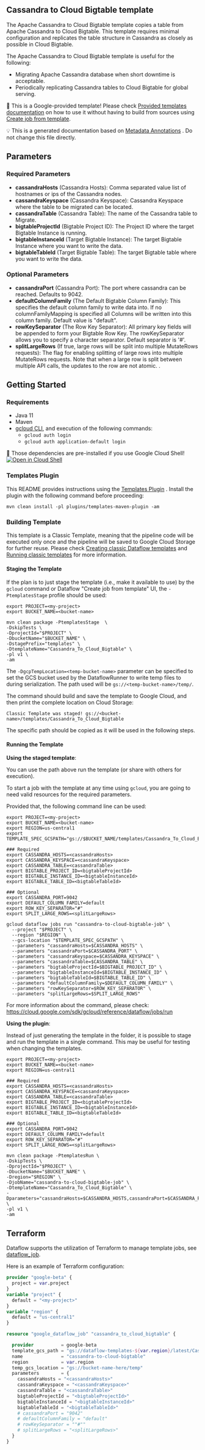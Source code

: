 
Cassandra to Cloud Bigtable template
---
The Apache Cassandra to Cloud Bigtable template copies a table from Apache
Cassandra to Cloud Bigtable. This template requires minimal configuration and
replicates the table structure in Cassandra as closely as possible in Cloud
Bigtable.

The Apache Cassandra to Cloud Bigtable template is useful for the following:
- Migrating Apache Cassandra database when short downtime is acceptable.
- Periodically replicating Cassandra tables to Cloud Bigtable for global serving.


:memo: This is a Google-provided template! Please
check [Provided templates documentation](https://cloud.google.com/dataflow/docs/guides/templates/provided/cassandra-to-bigtable)
on how to use it without having to build from sources using [Create job from template](https://console.cloud.google.com/dataflow/createjob?template=Cassandra_To_Cloud_Bigtable).

:bulb: This is a generated documentation based
on [Metadata Annotations](https://github.com/GoogleCloudPlatform/DataflowTemplates#metadata-annotations)
. Do not change this file directly.

## Parameters

### Required Parameters

* **cassandraHosts** (Cassandra Hosts): Comma separated value list of hostnames or ips of the Cassandra nodes.
* **cassandraKeyspace** (Cassandra Keyspace): Cassandra Keyspace where the table to be migrated can be located.
* **cassandraTable** (Cassandra Table): The name of the Cassandra table to Migrate.
* **bigtableProjectId** (Bigtable Project ID): The Project ID where the target Bigtable Instance is running.
* **bigtableInstanceId** (Target Bigtable Instance): The target Bigtable Instance where you want to write the data.
* **bigtableTableId** (Target Bigtable Table): The target Bigtable table where you want to write the data.

### Optional Parameters

* **cassandraPort** (Cassandra Port): The port where cassandra can be reached. Defaults to 9042.
* **defaultColumnFamily** (The Default Bigtable Column Family): This specifies the default column family to write data into. If no columnFamilyMapping is specified all Columns will be written into this column family. Default value is "default".
* **rowKeySeparator** (The Row Key Separator): All primary key fields will be appended to form your Bigtable Row Key. The rowKeySeparator allows you to specify a character separator. Default separator is '#'.
* **splitLargeRows** (If true, large rows will be split into multiple MutateRows requests): The flag for enabling splitting of large rows into multiple MutateRows requests. Note that when a large row is split between multiple API calls, the updates to the row are not atomic. .



## Getting Started

### Requirements

* Java 11
* Maven
* [gcloud CLI](https://cloud.google.com/sdk/gcloud), and execution of the
  following commands:
  * `gcloud auth login`
  * `gcloud auth application-default login`

:star2: Those dependencies are pre-installed if you use Google Cloud Shell!
[![Open in Cloud Shell](http://gstatic.com/cloudssh/images/open-btn.svg)](https://console.cloud.google.com/cloudshell/editor?cloudshell_git_repo=https%3A%2F%2Fgithub.com%2FGoogleCloudPlatform%2FDataflowTemplates.git&cloudshell_open_in_editor=v1/src/main/java/com/google/cloud/teleport/bigtable/CassandraToBigtable.java)

### Templates Plugin

This README provides instructions using
the [Templates Plugin](https://github.com/GoogleCloudPlatform/DataflowTemplates#templates-plugin)
. Install the plugin with the following command before proceeding:

```shell
mvn clean install -pl plugins/templates-maven-plugin -am
```

### Building Template

This template is a Classic Template, meaning that the pipeline code will be
executed only once and the pipeline will be saved to Google Cloud Storage for
further reuse. Please check [Creating classic Dataflow templates](https://cloud.google.com/dataflow/docs/guides/templates/creating-templates)
and [Running classic templates](https://cloud.google.com/dataflow/docs/guides/templates/running-templates)
for more information.

#### Staging the Template

If the plan is to just stage the template (i.e., make it available to use) by
the `gcloud` command or Dataflow "Create job from template" UI,
the `-PtemplatesStage` profile should be used:

```shell
export PROJECT=<my-project>
export BUCKET_NAME=<bucket-name>

mvn clean package -PtemplatesStage  \
-DskipTests \
-DprojectId="$PROJECT" \
-DbucketName="$BUCKET_NAME" \
-DstagePrefix="templates" \
-DtemplateName="Cassandra_To_Cloud_Bigtable" \
-pl v1 \
-am
```

The `-DgcpTempLocation=<temp-bucket-name>` parameter can be specified to set the GCS bucket used by the DataflowRunner to write
temp files to during serialization. The path used will be `gs://<temp-bucket-name>/temp/`.

The command should build and save the template to Google Cloud, and then print
the complete location on Cloud Storage:

```
Classic Template was staged! gs://<bucket-name>/templates/Cassandra_To_Cloud_Bigtable
```

The specific path should be copied as it will be used in the following steps.

#### Running the Template

**Using the staged template**:

You can use the path above run the template (or share with others for execution).

To start a job with the template at any time using `gcloud`, you are going to
need valid resources for the required parameters.

Provided that, the following command line can be used:

```shell
export PROJECT=<my-project>
export BUCKET_NAME=<bucket-name>
export REGION=us-central1
export TEMPLATE_SPEC_GCSPATH="gs://$BUCKET_NAME/templates/Cassandra_To_Cloud_Bigtable"

### Required
export CASSANDRA_HOSTS=<cassandraHosts>
export CASSANDRA_KEYSPACE=<cassandraKeyspace>
export CASSANDRA_TABLE=<cassandraTable>
export BIGTABLE_PROJECT_ID=<bigtableProjectId>
export BIGTABLE_INSTANCE_ID=<bigtableInstanceId>
export BIGTABLE_TABLE_ID=<bigtableTableId>

### Optional
export CASSANDRA_PORT=9042
export DEFAULT_COLUMN_FAMILY=default
export ROW_KEY_SEPARATOR="#"
export SPLIT_LARGE_ROWS=<splitLargeRows>

gcloud dataflow jobs run "cassandra-to-cloud-bigtable-job" \
  --project "$PROJECT" \
  --region "$REGION" \
  --gcs-location "$TEMPLATE_SPEC_GCSPATH" \
  --parameters "cassandraHosts=$CASSANDRA_HOSTS" \
  --parameters "cassandraPort=$CASSANDRA_PORT" \
  --parameters "cassandraKeyspace=$CASSANDRA_KEYSPACE" \
  --parameters "cassandraTable=$CASSANDRA_TABLE" \
  --parameters "bigtableProjectId=$BIGTABLE_PROJECT_ID" \
  --parameters "bigtableInstanceId=$BIGTABLE_INSTANCE_ID" \
  --parameters "bigtableTableId=$BIGTABLE_TABLE_ID" \
  --parameters "defaultColumnFamily=$DEFAULT_COLUMN_FAMILY" \
  --parameters "rowKeySeparator=$ROW_KEY_SEPARATOR" \
  --parameters "splitLargeRows=$SPLIT_LARGE_ROWS"
```

For more information about the command, please check:
https://cloud.google.com/sdk/gcloud/reference/dataflow/jobs/run


**Using the plugin**:

Instead of just generating the template in the folder, it is possible to stage
and run the template in a single command. This may be useful for testing when
changing the templates.

```shell
export PROJECT=<my-project>
export BUCKET_NAME=<bucket-name>
export REGION=us-central1

### Required
export CASSANDRA_HOSTS=<cassandraHosts>
export CASSANDRA_KEYSPACE=<cassandraKeyspace>
export CASSANDRA_TABLE=<cassandraTable>
export BIGTABLE_PROJECT_ID=<bigtableProjectId>
export BIGTABLE_INSTANCE_ID=<bigtableInstanceId>
export BIGTABLE_TABLE_ID=<bigtableTableId>

### Optional
export CASSANDRA_PORT=9042
export DEFAULT_COLUMN_FAMILY=default
export ROW_KEY_SEPARATOR="#"
export SPLIT_LARGE_ROWS=<splitLargeRows>

mvn clean package -PtemplatesRun \
-DskipTests \
-DprojectId="$PROJECT" \
-DbucketName="$BUCKET_NAME" \
-Dregion="$REGION" \
-DjobName="cassandra-to-cloud-bigtable-job" \
-DtemplateName="Cassandra_To_Cloud_Bigtable" \
-Dparameters="cassandraHosts=$CASSANDRA_HOSTS,cassandraPort=$CASSANDRA_PORT,cassandraKeyspace=$CASSANDRA_KEYSPACE,cassandraTable=$CASSANDRA_TABLE,bigtableProjectId=$BIGTABLE_PROJECT_ID,bigtableInstanceId=$BIGTABLE_INSTANCE_ID,bigtableTableId=$BIGTABLE_TABLE_ID,defaultColumnFamily=$DEFAULT_COLUMN_FAMILY,rowKeySeparator=$ROW_KEY_SEPARATOR,splitLargeRows=$SPLIT_LARGE_ROWS" \
-pl v1 \
-am
```

## Terraform

Dataflow supports the utilization of Terraform to manage template jobs,
see [dataflow_job](https://registry.terraform.io/providers/hashicorp/google/latest/docs/resources/dataflow_job).

Here is an example of Terraform configuration:


```terraform
provider "google-beta" {
  project = var.project
}
variable "project" {
  default = "<my-project>"
}
variable "region" {
  default = "us-central1"
}

resource "google_dataflow_job" "cassandra_to_cloud_bigtable" {

  provider          = google-beta
  template_gcs_path = "gs://dataflow-templates-${var.region}/latest/Cassandra_To_Cloud_Bigtable"
  name              = "cassandra-to-cloud-bigtable"
  region            = var.region
  temp_gcs_location = "gs://bucket-name-here/temp"
  parameters        = {
    cassandraHosts = "<cassandraHosts>"
    cassandraKeyspace = "<cassandraKeyspace>"
    cassandraTable = "<cassandraTable>"
    bigtableProjectId = "<bigtableProjectId>"
    bigtableInstanceId = "<bigtableInstanceId>"
    bigtableTableId = "<bigtableTableId>"
    # cassandraPort = "9042"
    # defaultColumnFamily = "default"
    # rowKeySeparator = ""#""
    # splitLargeRows = "<splitLargeRows>"
  }
}
```

